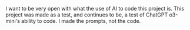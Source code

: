 I want to be very open with what the use of AI to code this project is. This project was made as a test, and continues to be, a test of ChatGPT o3-mini's ability to code. I made the prompts, not the code.
